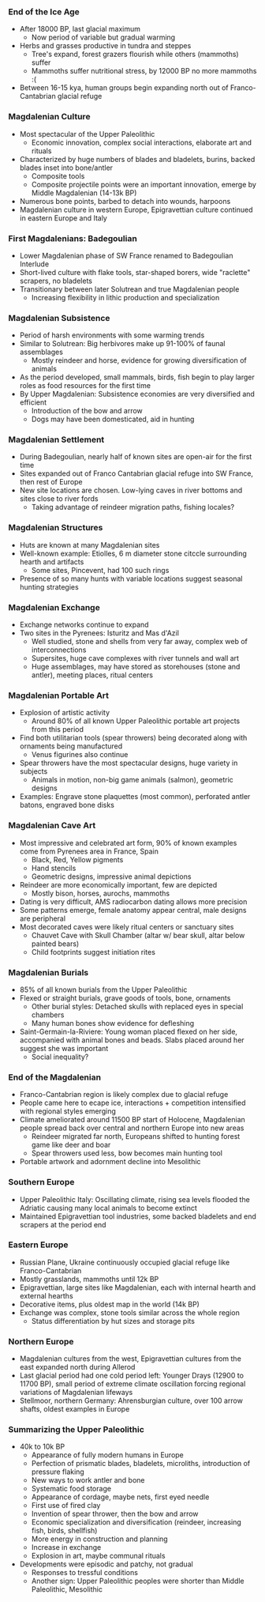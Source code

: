 ### End of the Ice Age
 - After 18000 BP, last glacial maximum
	 - Now period of variable but gradual warming
 - Herbs and grasses productive in tundra and steppes
	 - Tree's expand, forest grazers flourish while others (mammoths) suffer
	 - Mammoths suffer nutritional stress, by 12000 BP no more mammoths :(
 - Between 16-15 kya, human groups begin expanding north out of Franco-Cantabrian glacial refuge

### Magdalenian Culture
 - Most spectacular of the Upper Paleolithic
	 - Economic innovation, complex social interactions, elaborate art and rituals
 - Characterized by huge numbers of blades and bladelets, burins, backed blades inset into bone/antler
	 - Composite tools
	 - Composite projectile points were an important innovation, emerge by Middle Magdalenian (14-13k BP)
 - Numerous bone points, barbed to detach into wounds, harpoons
 - Magdalenian culture in western Europe, Epigravettian culture continued in eastern Europe and Italy

### First Magdalenians: Badegoulian
 - Lower Magdalenian phase of SW France renamed to Badegoulian Interlude
 - Short-lived culture with flake tools, star-shaped borers, wide "raclette" scrapers, no bladelets
 - Transitionary between later Solutrean and true Magdalenian people
	 - Increasing flexibility in lithic production and specialization

### Magdalenian Subsistence
 - Period of harsh environments with some warming trends
 - Similar to Solutrean: Big herbivores make up 91-100% of faunal assemblages
	 - Mostly reindeer and horse, evidence for growing diversification of animals
 - As the period developed, small mammals, birds, fish begin to play larger roles as food resources for the first time
 - By Upper Magdalenian: Subsistence economies are very diversified and efficient
	 - Introduction of the bow and arrow
	 - Dogs may have been domesticated, aid in hunting

### Magdalenian Settlement
 - During Badegoulian, nearly half of known sites are open-air for the first time
 - Sites expanded out of Franco Cantabrian glacial refuge into SW France, then rest of Europe
 - New site locations are chosen. Low-lying caves in river bottoms and sites close to river fords
	 - Taking advantage of reindeer migration paths, fishing locales?

### Magdalenian Structures
 - Huts are known at many Magdalenian sites
 - Well-known example: Etiolles, 6 m diameter stone citccle surrounding hearth and artifacts
	 - Some sites, Pincevent, had 100 such rings
 - Presence of so many hunts with variable locations suggest seasonal hunting strategies

### Magdalenian Exchange
 - Exchange networks continue to expand
 - Two sites in the Pyrenees: Isturitz and Mas d'Azil
	 - Well studied, stone and shells from very far away, complex web of interconnections
	 - Supersites, huge cave complexes with river tunnels and wall art
	 - Huge assemblages, may have stored as storehouses (stone and antler), meeting places, ritual centers

### Magdalenian Portable Art
 - Explosion of artistic activity
	 - Around 80% of all known Upper Paleolithic portable art projects from this period
 - Find both utilitarian tools (spear throwers) being decorated along with ornaments being manufactured
	 - Venus figurines also continue
 - Spear throwers have the most spectacular designs, huge variety in subjects
	 - Animals in motion, non-big game animals (salmon), geometric designs
 - Examples: Engrave stone plaquettes (most common), perforated antler batons, engraved bone disks

### Magdalenian Cave Art
 - Most impressive and celebrated art form, 90% of known examples come from Pyrenees area in France, Spain
	 - Black, Red, Yellow pigments
	 - Hand stencils
	 - Geometric designs, impressive animal depictions
 - Reindeer are more economically important, few are depicted
	 - Mostly bison, horses, aurochs, mammoths
 - Dating is very difficult, AMS radiocarbon dating allows more precision
 - Some patterns emerge, female anatomy appear central, male designs are peripheral
 - Most decorated caves were likely ritual centers or sanctuary sites
	 - Chauvet Cave with Skull Chamber (altar w/ bear skull, altar below painted bears)
	 - Child footprints suggest initiation rites

### Magdalenian Burials
 - 85% of all known burials from the Upper Paleolithic
 - Flexed or straight burials, grave goods of tools, bone, ornaments
	 - Other burial styles: Detached skulls with replaced eyes in special chambers
	 - Many human bones show evidence for defleshing
 - Saint-Germain-la-Riviere: Young woman placed flexed on her side, accompanied with animal bones and beads. Slabs placed around her suggest she was important
	 - Social inequality?

### End of the Magdalenian
 - Franco-Cantabrian region is likely complex due to glacial refuge
 - People came here to ecape ice, interactions + competition intensified with regional styles emerging
 - Climate ameliorated around 11500 BP start of Holocene, Magdalenian people spread back over central and northern Europe into new areas
	 - Reindeer migrated far north, Europeans shifted to hunting forest game like deer and boar
	 - Spear throwers used less, bow becomes main hunting tool
 - Portable artwork and adornment decline into Mesolithic

### Southern Europe
 - Upper Paleolithic Italy: Oscillating climate, rising sea levels flooded the Adriatic causing many local animals to become extinct
 - Maintained Epigravettian tool industries, some backed bladelets and end scrapers at the period end

### Eastern Europe
 - Russian Plane, Ukraine continuously occupied glacial refuge like Franco-Cantabrian
 - Mostly grasslands, mammoths until 12k BP
 - Epigravettian, large sites like Magdalenian, each with internal hearth and external hearths
 - Decorative items, plus oldest map in the world (14k BP)
 - Exchange was complex, stone tools similar across the whole region
	 - Status differentiation by hut sizes and storage pits

### Northern Europe
 - Magdalenian cultures from the west, Epigravettian cultures from the east expanded north during Allerod
 - Last glacial period had one cold period left: Younger Drays (12900 to 11700 BP), small period of extreme climate oscillation forcing regional variations of Magdalenian lifeways
 - Stellmoor, northern Germany: Ahrensburgian culture, over 100 arrow shafts, oldest examples in Europe

### Summarizing the Upper Paleolithic
 - 40k to 10k BP
	 - Appearance of fully modern humans in Europe
	 - Perfection of prismatic blades, bladelets, microliths, introduction of pressure flaking
	 - New ways to work antler and bone
	 - Systematic food storage
	 - Appearance of cordage,  maybe nets, first eyed needle
	 - First use of fired clay
	 - Invention of spear thrower, then the bow and arrow
	 - Economic specialization and diversification (reindeer, increasing fish, birds, shellfish)
	 - More energy in construction and planning
	 - Increase in exchange
	 - Explosion in art, maybe communal rituals
 - Developments were episodic and patchy, not gradual
	 - Responses to tressful conditions
	 - Another sign: Upper Paleolithic peoples were shorter than Middle Paleolithic, Mesolithic
